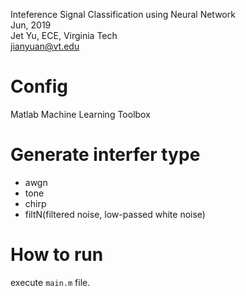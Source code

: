  
Inteference Signal Classification using Neural Network  
Jun, 2019  
Jet Yu, ECE, Virginia Tech  
jianyuan@vt.edu  


# Config
Matlab Machine Learning Toolbox  


# Generate interfer type  
* awgn  
* tone  
* chirp  
* filtN(filtered noise, low-passed white noise)  

# How to run
execute `main.m` file.
